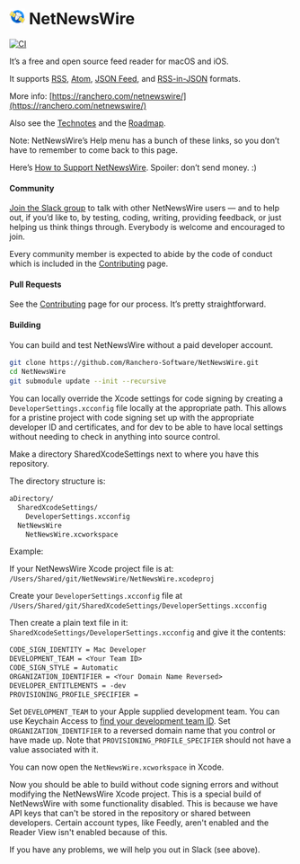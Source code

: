 # ![Icon](Technotes/Images/icon.png) NetNewsWire

[![CI](https://github.com/Ranchero-Software/NetNewsWire/workflows/CI/badge.svg?branch=master)](https://github.com/Ranchero-Software/NetNewsWire/actions?query=workflow%3ACI+branch%3Amaster)

It’s a free and open source feed reader for macOS and iOS.

It supports [RSS](http://cyber.harvard.edu/rss/rss.html), [Atom](https://tools.ietf.org/html/rfc4287), [JSON Feed](https://jsonfeed.org/), and [RSS-in-JSON](https://github.com/scripting/Scripting-News/blob/master/rss-in-json/README.md) formats.

More info: [https://ranchero.com/netnewswire/](https://ranchero.com/netnewswire/)

Also see the [Technotes](Technotes/) and the [Roadmap](Technotes/Roadmap.md).

Note: NetNewsWire’s Help menu has a bunch of these links, so you don’t have to remember to come back to this page.

Here’s [How to Support NetNewsWire](Technotes/HowToSupportNetNewsWire.markdown). Spoiler: don’t send money. :)

#### Community

[Join the Slack group](https://ranchero.com/netnewswire/slack) to talk with other NetNewsWire users — and to help out, if you’d like to, by testing, coding, writing, providing feedback, or just helping us think things through. Everybody is welcome and encouraged to join.

Every community member is expected to abide by the code of conduct which is included in the [Contributing](CONTRIBUTING.md) page.

#### Pull Requests

See the [Contributing](CONTRIBUTING.md) page for our process. It’s pretty straightforward.

#### Building

You can build and test NetNewsWire without a paid developer account.

```bash
git clone https://github.com/Ranchero-Software/NetNewsWire.git
cd NetNewsWire
git submodule update --init --recursive
```

You can locally override the Xcode settings for code signing
by creating a `DeveloperSettings.xcconfig` file locally at the appropriate path.
This allows for a pristine project with code signing set up with the appropriate
developer ID and certificates, and for dev to be able to have local settings
without needing to check in anything into source control.

Make a directory SharedXcodeSettings next to where you have this repository.

The directory structure is:

```
aDirectory/
  SharedXcodeSettings/
    DeveloperSettings.xcconfig
  NetNewsWire
    NetNewsWire.xcworkspace
```
Example:

If your NetNewsWire Xcode project file is at:
`/Users/Shared/git/NetNewsWire/NetNewsWire.xcodeproj`

Create your `DeveloperSettings.xcconfig` file at
`/Users/Shared/git/SharedXcodeSettings/DeveloperSettings.xcconfig`

Then create a plain text file in it: `SharedXcodeSettings/DeveloperSettings.xcconfig` and
give it the contents:

```
CODE_SIGN_IDENTITY = Mac Developer
DEVELOPMENT_TEAM = <Your Team ID>
CODE_SIGN_STYLE = Automatic
ORGANIZATION_IDENTIFIER = <Your Domain Name Reversed>
DEVELOPER_ENTITLEMENTS = -dev
PROVISIONING_PROFILE_SPECIFIER =
```

Set `DEVELOPMENT_TEAM` to your Apple supplied development team.  You can use Keychain 
Access to [find your development team ID](/Technotes/FindingYourDevelopmentTeamID.md).
Set `ORGANIZATION_IDENTIFIER` to a reversed domain name that you control or have made up.
Note that `PROVISIONING_PROFILE_SPECIFIER` should not have a value associated with it. 

You can now open the `NetNewsWire.xcworkspace` in Xcode.

Now you should be able to build without code signing errors and without modifying
the NetNewsWire Xcode project.  This is a special build of NetNewsWire with some
functionality disabled.  This is because we have API keys that can't be stored in the
repository or shared between developers.  Certain account types, like Feedly, aren't
enabled and the Reader View isn't enabled because of this.

If you have any problems, we will help you out in Slack (see above).
